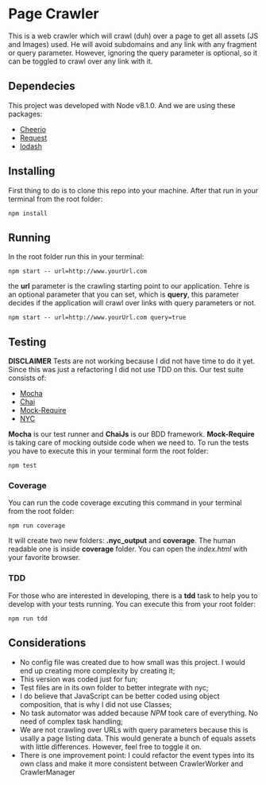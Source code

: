 # Page Crawler
This is a web crawler which will crawl (duh) over a page to get all assets (JS and Images) used. He will avoid subdomains and any link with any
fragment or query parameter. However, ignoring the query parameter is optional, so it can be toggled to crawl over any link with it.

## Dependecies
This project was developed with Node v8.1.0. And we are using these packages:
 * [Cheerio](https://github.com/cheeriojs/cheerio)
 * [Request](https://www.npmjs.com/package/request)
 * [lodash](https://lodash.com/)

## Installing
 First thing to do is to clone this repo into your machine. After that run in your terminal from the root folder:
 ```
 npm install
 ```

## Running
In the root folder run this in your terminal:
```
npm start -- url=http://www.yourUrl.com
```
the **url** parameter is the crawling starting point to our application. Tehre is an optional parameter that you can set, which is **query**, this parameter
decides if the application will crawl over links with query parameters or not.
```
npm start -- url=http://www.yourUrl.com query=true
```

## Testing
**DISCLAIMER** Tests are not working because I did not have time to do it yet. Since this was just a refactoring I did not use TDD on this.
Our test suite consists of:
 * [Mocha](https://mochajs.org/)
 * [Chai](http://chaijs.com/)
 * [Mock-Require](https://www.npmjs.com/package/mock-require)
 * [NYC](https://github.com/istanbuljs/nyc)

**Mocha** is our test runner and **ChaiJs** is our BDD framework. **Mock-Require** is taking care of mocking outside code when we need to.
To run the tests you have to execute this in your terminal form the root folder:
```
npm test
```
### Coverage
You can run the code coverage excuting this command in your terminal from the root folder:
```
npm run coverage
```
It will create two new folders: **.nyc_output** and **coverage**. The human readable one is inside **coverage** folder. You can open the 
*index.html* with your favorite browser.

### TDD
For those who are interested in developing, there is a **tdd** task to help you to develop with your tests running. You can execute this from your root folder:
```
npm run tdd
```

 ## Considerations
 * No config file was created due to how small was this project. I would end up creating more complexity by creating it;
 * This version was coded just for fun;
 * Test files are in its own folder to better integrate with nyc;
 * I do believe that JavaScript can be better coded using object composition, that is why I did not use Classes;
 * No task automator was added because *NPM* took care of everything. No need of complex task handling;
 * We are not crawling over URLs with query parameters because this is usally a page listing data. This would generate a bunch of equals assets with little differences. However, feel free to toggle it on.
 * There is one improvement point: I could refactor the event types into its own class and make it more consistent between CrawlerWorker and CrawlerManager